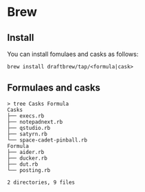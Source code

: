 # Brew

## Install
You can install fomulaes and casks as follows:

```
brew install draftbrew/tap/<formula|cask>
```

## Formulaes and casks

```
> tree Casks Formula
Casks
├── execs.rb
├── notepadnext.rb
├── qstudio.rb
├── satyrn.rb
└── space-cadet-pinball.rb
Formula
├── aider.rb
├── ducker.rb
├── dut.rb
└── posting.rb

2 directories, 9 files
```
